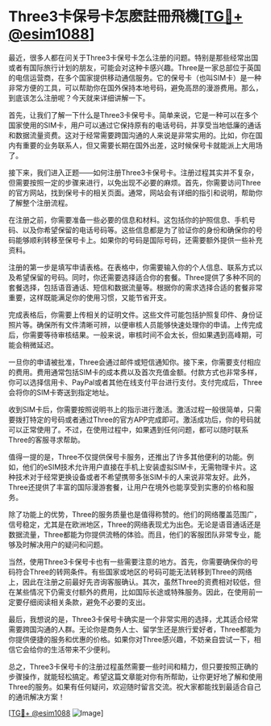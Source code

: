 # Three3卡保号卡怎麽註冊飛機[[TG💪+ @esim1088](https://t.me/s/esim1088)]

最近，很多人都在问关于Three3卡保号卡怎么注册的问题。特别是那些经常出国或者有国际旅行计划的朋友，可能会对这种卡感兴趣。Three是一家总部位于英国的电信运营商，在多个国家提供移动通信服务。它的保号卡（也叫SIM卡）是一种非常方便的工具，可以帮助你在国外保持本地号码，避免高昂的漫游费用。那么，到底该怎么注册呢？今天就来详细讲解一下。

首先，让我们了解一下什么是Three3卡保号卡。简单来说，它是一种可以在多个国家使用的SIM卡，用户可以通过它保持原有的电话号码，并享受当地低廉的通话和数据流量资费。这对于经常需要跨国沟通的人来说是非常实用的。比如，你在国内有重要的业务联系人，但又需要长期在国外出差，这时候保号卡就能派上大用场了。

接下来，我们进入正题——如何注册Three3卡保号卡。注册过程其实并不复杂，但需要按照一定的步骤来进行，以免出现不必要的麻烦。首先，你需要访问Three的官方网站，找到保号卡的相关页面。通常，网站会有详细的指引和说明，帮助你了解整个注册流程。

在注册之前，你需要准备一些必要的信息和材料。这包括你的护照信息、手机号码、以及你希望保留的电话号码等。这些信息都是为了验证你的身份和确保你的号码能够顺利转移至保号卡上。如果你的号码是国际号码，还需要额外提供一些补充资料。

注册的第一步是填写申请表格。在表格中，你需要输入你的个人信息、联系方式以及希望保留的号码。同时，你还需要选择适合你的套餐。Three提供了多种不同的套餐选择，包括语音通话、短信和数据流量等。根据你的需求选择合适的套餐非常重要，这样既能满足你的使用习惯，又能节省开支。

完成表格后，你需要上传相关的证明文件。这些文件可能包括护照复印件、身份证照片等。确保所有文件清晰可辨，以便审核人员能够快速处理你的申请。上传完成后，你需要等待审核结果。一般来说，审核时间不会太长，但如果遇到高峰期，可能会稍微延迟。

一旦你的申请被批准，Three会通过邮件或短信通知你。接下来，你需要支付相应的费用。费用通常包括SIM卡的成本费以及首次充值金额。付款方式也非常多样，你可以选择信用卡、PayPal或者其他在线支付平台进行支付。支付完成后，Three会将你的SIM卡寄送到指定地址。

收到SIM卡后，你需要按照说明书上的指示进行激活。激活过程一般很简单，只需要拨打特定的号码或者通过Three的官方APP完成即可。激活成功后，你的号码就可以正常使用了。不过，在使用过程中，如果遇到任何问题，都可以随时联系Three的客服寻求帮助。

值得一提的是，Three不仅提供保号卡服务，还推出了许多其他便利的功能。例如，他们的eSIM技术允许用户直接在手机上安装虚拟SIM卡，无需物理卡片。这种技术对于经常更换设备或者不希望携带多张SIM卡的人来说非常友好。此外，Three还提供了丰富的国际漫游套餐，让用户在境外也能享受到实惠的价格和服务。

除了功能上的优势，Three的服务质量也是值得称赞的。他们的网络覆盖范围广，信号稳定，尤其是在欧洲地区，Three的网络表现尤为出色。无论是语音通话还是数据流量，Three都能为你提供流畅的体验。而且，他们的客服团队非常专业，能够及时解决用户的疑问和问题。

当然，使用Three3卡保号卡也有一些需要注意的地方。首先，你需要确保你的号码符合Three的转网条件。有些国家或地区的号码可能无法转移到Three的网络上，因此在注册之前最好先咨询客服确认。其次，虽然Three的资费相对较低，但在某些情况下仍需支付额外的费用，比如国际长途或特殊服务。因此，在使用前一定要仔细阅读相关条款，避免不必要的支出。

最后，我想说的是，Three3卡保号卡确实是一个非常实用的选择，尤其适合经常需要跨国沟通的人群。无论你是商务人士、留学生还是旅行爱好者，Three都能为你提供便捷的服务和优惠的价格。如果你对Three感兴趣，不妨亲自尝试一下，相信它会给你的生活带来不少便利。

总之，Three3卡保号卡的注册过程虽然需要一些时间和精力，但只要按照正确的步骤操作，就能轻松搞定。希望这篇文章能对你有所帮助，让你更好地了解和使用Three的服务。如果有任何疑问，欢迎随时留言交流。祝大家都能找到最适合自己的通讯解决方案！

[[TG💪+ @esim1088](https://t.me/s/esim1088) ![Image](https://i.postimg.cc/4NQfJmqS/Snipaste-2025-05-13-00-14-12.png)]